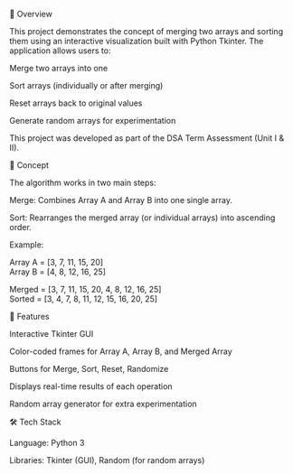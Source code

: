 📌 Overview

This project demonstrates the concept of merging two arrays and sorting them using an interactive visualization built with Python Tkinter.
The application allows users to:

Merge two arrays into one

Sort arrays (individually or after merging)

Reset arrays back to original values

Generate random arrays for experimentation

This project was developed as part of the DSA Term Assessment (Unit I & II).

🧩 Concept

The algorithm works in two main steps:

Merge: Combines Array A and Array B into one single array.

Sort: Rearranges the merged array (or individual arrays) into ascending order.

Example:

Array A = [3, 7, 11, 15, 20]  
Array B = [4, 8, 12, 16, 25]  

Merged = [3, 7, 11, 15, 20, 4, 8, 12, 16, 25]  
Sorted = [3, 4, 7, 8, 11, 12, 15, 16, 20, 25]

🎨 Features

Interactive Tkinter GUI

Color-coded frames for Array A, Array B, and Merged Array

Buttons for Merge, Sort, Reset, Randomize

Displays real-time results of each operation

Random array generator for extra experimentation

🛠️ Tech Stack

Language: Python 3

Libraries: Tkinter (GUI), Random (for random arrays)
